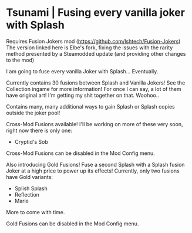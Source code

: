 # Tsunami | Fusing every vanilla joker with Splash

Requires Fusion Jokers mod (https://github.com/lshtech/Fusion-Jokers)
The version linked here is Elbe's fork, fixing the issues with the rarity method presented by a Steamodded update (and providing other changes to the mod)

I am going to fuse every vanilla Joker with Splash... Eventually.

Currently contains 30 fusions between Splash and Vanilla Jokers! See the Collection ingame for more information!
For once I can say, a lot of them have original art! I'm getting my shit together on that. Woohoo..

Contains many, many additional ways to gain Splash or Splash copies outside the joker pool!

Cross-Mod Fusions available! I'll be working on more of these very soon, right now there is only one:
- Cryptid's Sob

Cross-Mod Fusions can be disabled in the Mod Config menu.

Also introducing Gold Fusions! Fuse a second Splash with a Splash fusion Joker at a high price to power up its effects! Currently, only two fusions have Gold variants:
- Splish Splash
- Reflection
- Marie

More to come with time.

Gold Fusions can be disabled in the Mod Config menu.
